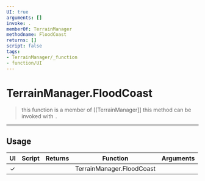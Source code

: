 ```yaml
---
UI: true
arguments: []
invoke: .
memberOf: TerrainManager
methodname: FloodCoast
returns: []
script: false
tags:
- TerrainManager/_function
- function/UI
---
```

# TerrainManager.FloodCoast
> this function is a member of [[TerrainManager]]
> this method can be invoked with `.`
-----
## Usage
|  UI | Script | Returns | Function | Arguments |
|:---:|:------:|-------:|:--------:|:---------|
|✓| ||TerrainManager.FloodCoast||
